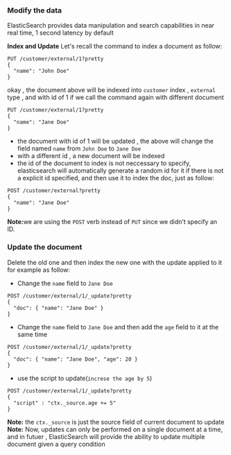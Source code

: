 ### Modify the data
ElasticSearch provides data manipulation and search capabilities in near real time, 1 second latency by default

<strong>Index and Update</strong>
Let's recall the command to index a document as follow:
```
PUT /customer/external/1?pretty
{
  "name": "John Doe"
}

```

okay , the document above will be indexed into `customer` index , `external` type , and with id of 1
if we call the command again with different document
```
PUT /customer/external/1?pretty
{
  "name": "Jane Doe"
}

```

* the document with id of 1 will be updated , the above will change the field named `name` from `John Doe` to `Jane Doe`
* with a different id , a new document will be indexed
* the id of the document to index is not neccessary to specify, elasticsearch will automatically generate a random id for it if there is 
not a explicit id specified, and then use it to index the doc, just as follow:
```
POST /customer/external?pretty
{
  "name": "Jane Doe"
}
```
<strong>Note:</strong>we are using the `POST` verb instead of `PUT` since we didn’t specify an ID.


### Update the document
Delete the old one and then index the new one with the update applied to it
for example as follow:
* Change the `name` field to `Jane Doe` 
```
POST /customer/external/1/_update?pretty
{
  "doc": { "name": "Jane Doe" }
}
```
* Change the `name` field to `Jane Doe` and then add the `age` field to it at the same time
```
POST /customer/external/1/_update?pretty
{
  "doc": { "name": "Jane Doe", "age": 20 }
}
```
* use the script to update(`increse the age by 5`)
```
POST /customer/external/1/_update?pretty
{
  "script" : "ctx._source.age += 5"
}
```
<strong>Note:</strong> the `ctx._source` is just the  source field of current document to update
<strong>Note:</strong> Now, updates can only be performed on a single document at a time, and in futuer , ElasticSearch will provide the ability to update multiple document given a query condition


